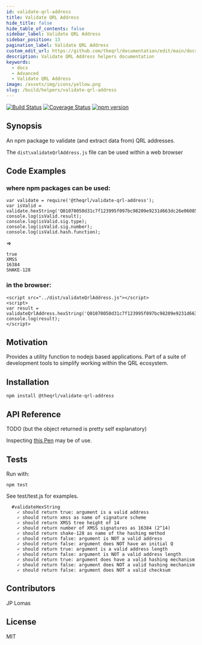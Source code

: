 ```yaml
---
id: validate-qrl-address
title: Validate QRL Address
hide_title: false
hide_table_of_contents: false
sidebar_label: Validate QRL Address
sidebar_position: 13
pagination_label: Validate QRL Address
custom_edit_url: https://github.com/theqrl/documentation/edit/main/docs/Build/QRL-Helpers/validate-qrl-address.md
description: Validate QRL Address helpers documentation
keywords:
  - docs
  - Advanced
  - Validate QRL Address
image: /assets/img/icons/yellow.png
slug: /build/helpers/validate-qrl-address
---
```



[![Build Status](https://travis-ci.org/theQRL/validate-qrl-address.svg?branch=master)](https://travis-ci.org/theQRL/validate-qrl-address) [![Coverage Status](https://coveralls.io/repos/github/theQRL/validate-qrl-address/badge.svg?branch=master)](https://coveralls.io/github/theQRL/validate-qrl-address?branch=master) [![npm version](https://badge.fury.io/js/%40theqrl%2Fvalidate-qrl-address.svg)](https://badge.fury.io/js/%40theqrl%2Fvalidate-qrl-address)

## Synopsis

An npm package to validate (and extract data from) QRL addresses.

The `dist\validateQrlAddress.js` file can be used within a web browser

## Code Examples

### where npm packages can be used:

    var validate = require('@theqrl/validate-qrl-address');
    var isValid = validate.hexString('Q01070050d31c7f123995f097bc98209e9231d663dc26e06085df55dc2f6afe3c2cd62e8271a6bd')
    console.log(isValid.result);
    console.log(isValid.sig.type);
    console.log(isValid.sig.number);
    console.log(isValid.hash.function);

=>
    
    true
    XMSS
    16384
    SHAKE-128

### in the browser:

    <script src="../dist/validateQrlAddress.js"></script>
    <script>
    var result = validateQrlAddress.hexString('Q01070050d31c7f123995f097bc98209e9231d663dc26e06085df55dc2f6afe3c2cd62e8271a6bd');
    console.log(result);
    </script>

## Motivation

Provides a utility function to nodejs based applications. Part of a suite of development tools to simplify working within the QRL ecosystem.

## Installation

    npm install @theqrl/validate-qrl-address

## API Reference

TODO (but the object returned is pretty self explanatory)

Inspecting [this Pen](https://codepen.io/jplomas/pen/GQbwzW) may be of use.


## Tests

Run with:

    npm test

See test/test.js for examples.

      #validateHexString
        ✓ should return true: argument is a valid address
        ✓ should return xmss as name of signature scheme
        ✓ should return XMSS tree height of 14
        ✓ should return number of XMSS signatures as 16384 (2^14)
        ✓ should return shake-128 as name of the hashing method
        ✓ should return false: argument is NOT a valid address
        ✓ should return false: argument does NOT have an initial Q
        ✓ should return true: argument is a valid address length
        ✓ should return false: argument is NOT a valid address length
        ✓ should return true: argument does have a valid hashing mechanism
        ✓ should return false: argument does NOT a valid hashing mechanism
        ✓ should return false: argument does NOT a valid checksum

## Contributors

JP Lomas

## License

MIT